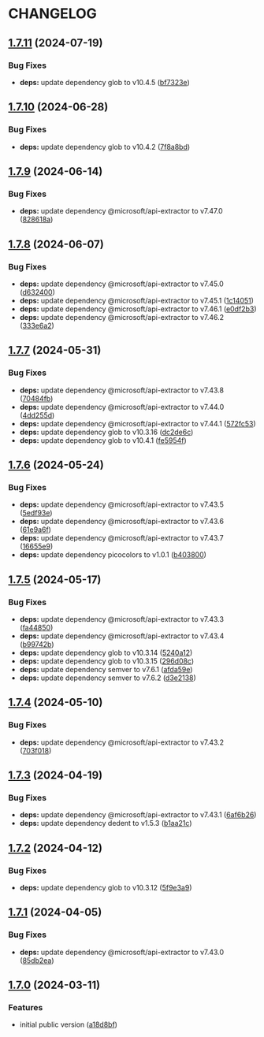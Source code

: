 # CHANGELOG

## [1.7.11](https://github.com/Forsakringskassan/vite-lib-config/compare/v1.7.10...v1.7.11) (2024-07-19)


### Bug Fixes

* **deps:** update dependency glob to v10.4.5 ([bf7323e](https://github.com/Forsakringskassan/vite-lib-config/commit/bf7323e72e591f01eac6888eee254749dec6042d))

## [1.7.10](https://github.com/Forsakringskassan/vite-lib-config/compare/v1.7.9...v1.7.10) (2024-06-28)


### Bug Fixes

* **deps:** update dependency glob to v10.4.2 ([7f8a8bd](https://github.com/Forsakringskassan/vite-lib-config/commit/7f8a8bde3135d313e67ffd778375c674583dcb59))

## [1.7.9](https://github.com/Forsakringskassan/vite-lib-config/compare/v1.7.8...v1.7.9) (2024-06-14)


### Bug Fixes

* **deps:** update dependency @microsoft/api-extractor to v7.47.0 ([828618a](https://github.com/Forsakringskassan/vite-lib-config/commit/828618aeeacd012ec005360167b7005293779004))

## [1.7.8](https://github.com/Forsakringskassan/vite-lib-config/compare/v1.7.7...v1.7.8) (2024-06-07)


### Bug Fixes

* **deps:** update dependency @microsoft/api-extractor to v7.45.0 ([d632400](https://github.com/Forsakringskassan/vite-lib-config/commit/d632400c07730276581d33dc6d1aa073ca612e0f))
* **deps:** update dependency @microsoft/api-extractor to v7.45.1 ([1c14051](https://github.com/Forsakringskassan/vite-lib-config/commit/1c14051c1e6f096d2267a826b819fe6fda95f03f))
* **deps:** update dependency @microsoft/api-extractor to v7.46.1 ([e0df2b3](https://github.com/Forsakringskassan/vite-lib-config/commit/e0df2b32117cf67e216a08e3d87b277e60cd40a7))
* **deps:** update dependency @microsoft/api-extractor to v7.46.2 ([333e6a2](https://github.com/Forsakringskassan/vite-lib-config/commit/333e6a224f1341642c04cd197e0ab9005f2797f9))

## [1.7.7](https://github.com/Forsakringskassan/vite-lib-config/compare/v1.7.6...v1.7.7) (2024-05-31)


### Bug Fixes

* **deps:** update dependency @microsoft/api-extractor to v7.43.8 ([70484fb](https://github.com/Forsakringskassan/vite-lib-config/commit/70484fb561b1070383cb15cb172585ee7a830b95))
* **deps:** update dependency @microsoft/api-extractor to v7.44.0 ([4dd255d](https://github.com/Forsakringskassan/vite-lib-config/commit/4dd255de73872be868e747585ca52a6ca01bf9e5))
* **deps:** update dependency @microsoft/api-extractor to v7.44.1 ([572fc53](https://github.com/Forsakringskassan/vite-lib-config/commit/572fc530516d2dd5019a49cf86f631b6e25c5d27))
* **deps:** update dependency glob to v10.3.16 ([dc2de6c](https://github.com/Forsakringskassan/vite-lib-config/commit/dc2de6c7adeae56c89fb55f2c9c35877a8bb51f4))
* **deps:** update dependency glob to v10.4.1 ([fe5954f](https://github.com/Forsakringskassan/vite-lib-config/commit/fe5954fbc59f146dcc60e3bd6f782790a8b4de80))

## [1.7.6](https://github.com/Forsakringskassan/vite-lib-config/compare/v1.7.5...v1.7.6) (2024-05-24)


### Bug Fixes

* **deps:** update dependency @microsoft/api-extractor to v7.43.5 ([5edf93e](https://github.com/Forsakringskassan/vite-lib-config/commit/5edf93ea4695351277627ef0720592d7f014e6aa))
* **deps:** update dependency @microsoft/api-extractor to v7.43.6 ([61e9a6f](https://github.com/Forsakringskassan/vite-lib-config/commit/61e9a6fb925642308355988935bc19883eaf0345))
* **deps:** update dependency @microsoft/api-extractor to v7.43.7 ([16655e9](https://github.com/Forsakringskassan/vite-lib-config/commit/16655e90ff359844b3522f24ae49669bb378e7b3))
* **deps:** update dependency picocolors to v1.0.1 ([b403800](https://github.com/Forsakringskassan/vite-lib-config/commit/b403800936323e9b8cec64360455902e74c53569))

## [1.7.5](https://github.com/Forsakringskassan/vite-lib-config/compare/v1.7.4...v1.7.5) (2024-05-17)


### Bug Fixes

* **deps:** update dependency @microsoft/api-extractor to v7.43.3 ([fa44850](https://github.com/Forsakringskassan/vite-lib-config/commit/fa4485013822cc2e80e91ee180434c185fb04f75))
* **deps:** update dependency @microsoft/api-extractor to v7.43.4 ([b99742b](https://github.com/Forsakringskassan/vite-lib-config/commit/b99742b27efd587e3c89392e437983235d25a99a))
* **deps:** update dependency glob to v10.3.14 ([5240a12](https://github.com/Forsakringskassan/vite-lib-config/commit/5240a1207cf51b92e79ad1257807f79596dbdc51))
* **deps:** update dependency glob to v10.3.15 ([296d08c](https://github.com/Forsakringskassan/vite-lib-config/commit/296d08c4e1cc5da9ce954c2754682c8c2f23c4e9))
* **deps:** update dependency semver to v7.6.1 ([afda59e](https://github.com/Forsakringskassan/vite-lib-config/commit/afda59e842488c164860f736f69c0056b86b6dea))
* **deps:** update dependency semver to v7.6.2 ([d3e2138](https://github.com/Forsakringskassan/vite-lib-config/commit/d3e21381fe4b736f2d3f3c92a5ccf2a2aafdc15c))

## [1.7.4](https://github.com/Forsakringskassan/vite-lib-config/compare/v1.7.3...v1.7.4) (2024-05-10)


### Bug Fixes

* **deps:** update dependency @microsoft/api-extractor to v7.43.2 ([703f018](https://github.com/Forsakringskassan/vite-lib-config/commit/703f018a4139dbc0189eb1b09a9e2ac2ac9745e5))

## [1.7.3](https://github.com/Forsakringskassan/vite-lib-config/compare/v1.7.2...v1.7.3) (2024-04-19)


### Bug Fixes

* **deps:** update dependency @microsoft/api-extractor to v7.43.1 ([6af6b26](https://github.com/Forsakringskassan/vite-lib-config/commit/6af6b263abb4aca1f8b952cb992627d747286025))
* **deps:** update dependency dedent to v1.5.3 ([b1aa21c](https://github.com/Forsakringskassan/vite-lib-config/commit/b1aa21cdf04fe8e81c894749f1539c2c4f35085a))

## [1.7.2](https://github.com/Forsakringskassan/vite-lib-config/compare/v1.7.1...v1.7.2) (2024-04-12)


### Bug Fixes

* **deps:** update dependency glob to v10.3.12 ([5f9e3a9](https://github.com/Forsakringskassan/vite-lib-config/commit/5f9e3a9b6b4fa33a24274a2966aca27498d1e8cf))

## [1.7.1](https://github.com/Forsakringskassan/vite-lib-config/compare/v1.7.0...v1.7.1) (2024-04-05)


### Bug Fixes

* **deps:** update dependency @microsoft/api-extractor to v7.43.0 ([85db2ea](https://github.com/Forsakringskassan/vite-lib-config/commit/85db2eabf6e74460066ef7dca365e64143742126))

## [1.7.0](https://github.com/Forsakringskassan/vite-lib-config/compare/v1.6.0...v1.7.0) (2024-03-11)


### Features

* initial public version ([a18d8bf](https://github.com/Forsakringskassan/vite-lib-config/commit/a18d8bfb03e2a1296fee2a8e023176d459fb114e))
